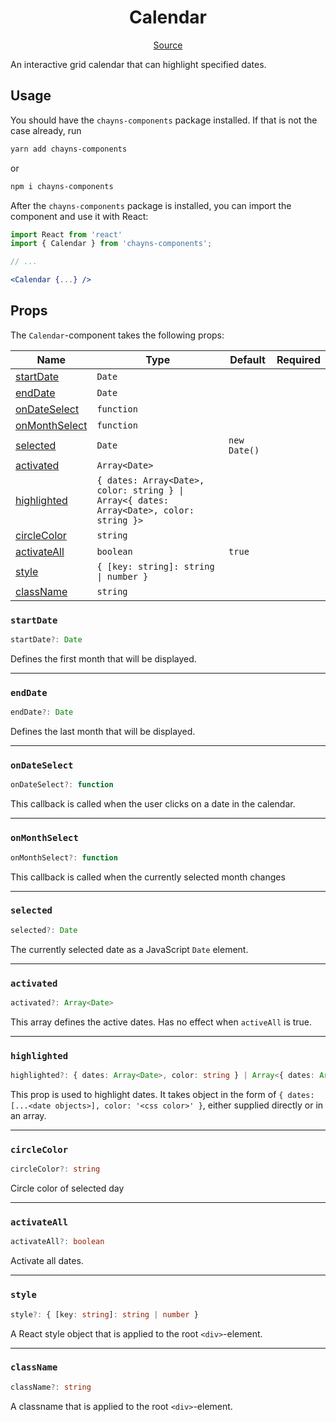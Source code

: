 <h1 align="center">Calendar</h1>

<p align="center">
    <a href="/src/react-chayns-calendar/component/Calendar.jsx">Source</a>
</p>

An interactive grid calendar that can highlight specified dates.

## Usage

You should have the `chayns-components` package installed. If that is not the
case already, run

```bash
yarn add chayns-components
```

or

```bash
npm i chayns-components
```

After the `chayns-components` package is installed, you can import the component
and use it with React:

```jsx
import React from 'react'
import { Calendar } from 'chayns-components';

// ...

<Calendar {...} />
```

## Props

The `Calendar`-component takes the following props:

| Name                            | Type                                                                                    | Default      | Required |
| ------------------------------- | --------------------------------------------------------------------------------------- | ------------ | :------: |
| [startDate](#startdate)         | `Date`                                                                                  |              |          |
| [endDate](#enddate)             | `Date`                                                                                  |              |          |
| [onDateSelect](#ondateselect)   | `function`                                                                              |              |          |
| [onMonthSelect](#onmonthselect) | `function`                                                                              |              |          |
| [selected](#selected)           | `Date`                                                                                  | `new Date()` |          |
| [activated](#activated)         | `Array<Date>`                                                                           |              |          |
| [highlighted](#highlighted)     | `{ dates: Array<Date>, color: string } \| Array<{ dates: Array<Date>, color: string }>` |              |          |
| [circleColor](#circlecolor)     | `string`                                                                                |              |          |
| [activateAll](#activateall)     | `boolean`                                                                               | `true`       |          |
| [style](#style)                 | `{ [key: string]: string \| number }`                                                   |              |          |
| [className](#classname)         | `string`                                                                                |              |          |

### `startDate`

```ts
startDate?: Date
```

Defines the first month that will be displayed.

---

### `endDate`

```ts
endDate?: Date
```

Defines the last month that will be displayed.

---

### `onDateSelect`

```ts
onDateSelect?: function
```

This callback is called when the user clicks on a date in the calendar.

---

### `onMonthSelect`

```ts
onMonthSelect?: function
```

This callback is called when the currently selected month changes

---

### `selected`

```ts
selected?: Date
```

The currently selected date as a JavaScript `Date` element.

---

### `activated`

```ts
activated?: Array<Date>
```

This array defines the active dates. Has no effect when `activeAll` is true.

---

### `highlighted`

```ts
highlighted?: { dates: Array<Date>, color: string } | Array<{ dates: Array<Date>, color: string }>
```

This prop is used to highlight dates. It takes object in the form of
`{ dates: [...<date objects>], color: '<css color>' }`, either supplied directly
or in an array.

---

### `circleColor`

```ts
circleColor?: string
```

Circle color of selected day

---

### `activateAll`

```ts
activateAll?: boolean
```

Activate all dates.

---

### `style`

```ts
style?: { [key: string]: string | number }
```

A React style object that is applied to the root `<div>`-element.

---

### `className`

```ts
className?: string
```

A classname that is applied to the root `<div>`-element.
